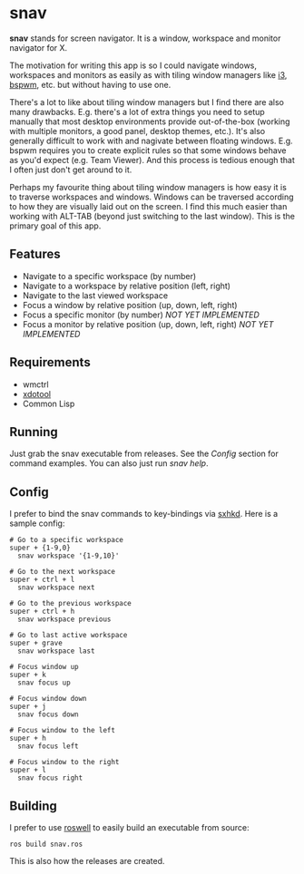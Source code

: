 # snav

**snav** stands for screen navigator. It is a window, workspace and monitor navigator for X.

The motivation for writing this app is so I could navigate windows, workspaces and monitors as easily as with tiling window managers like [i3](https://github.com/i3/i3), [bspwm](https://github.com/baskerville/bspwm), etc. but without having to use one.

There's a lot to like about tiling window managers but I find there are also many drawbacks. E.g. there's a lot of extra things you need to setup manually that most desktop environments provide out-of-the-box (working with multiple monitors, a good panel, desktop themes, etc.). It's also generally difficult to work with and nagivate between floating windows. E.g. bspwm requires you to create explicit rules so that some windows behave as you'd expect (e.g. Team Viewer). And this process is tedious enough that I often just don't get around to it.

Perhaps my favourite thing about tiling window managers is how easy it is to traverse workspaces and windows. Windows can be traversed according to how they are visually laid out on the screen. I find this much easier than working with ALT-TAB (beyond just switching to the last window). This is the primary goal of this app.

## Features

* Navigate to a specific workspace (by number)
* Navigate to a workspace by relative position (left, right)
* Navigate to the last viewed workspace
* Focus a window by relative position (up, down, left, right)
* Focus a specific monitor (by number) *NOT YET IMPLEMENTED*
* Focus a monitor by relative position (up, down, left, right) *NOT YET IMPLEMENTED*

## Requirements

* wmctrl
* [xdotool](https://github.com/jordansissel/xdotool)
* Common Lisp

## Running

Just grab the snav executable from releases. See the *Config* section for command examples. You can also just run *snav help*.

## Config

I prefer to bind the snav commands to key-bindings via [sxhkd](https://github.com/baskerville/sxhkd). Here is a sample config:

    # Go to a specific workspace
    super + {1-9,0}
      snav workspace '{1-9,10}'

    # Go to the next workspace
    super + ctrl + l
      snav workspace next

    # Go to the previous workspace
    super + ctrl + h
      snav workspace previous

    # Go to last active workspace
    super + grave
      snav workspace last

    # Focus window up
    super + k
      snav focus up

    # Focus window down
    super + j
      snav focus down

    # Focus window to the left
    super + h
      snav focus left

    # Focus window to the right
    super + l
      snav focus right

## Building

I prefer to use [roswell](https://github.com/roswell/roswell) to easily build an executable from source:

    ros build snav.ros

This is also how the releases are created.
